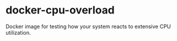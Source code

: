 # docker-cpu-overload
Docker image for testing how your system reacts to extensive CPU utilization.
